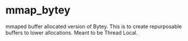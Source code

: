 # mmap_bytey
mmaped buffer allocated version of Bytey. This is to create repurposable buffers to lower allocations. Meant to be Thread Local.
